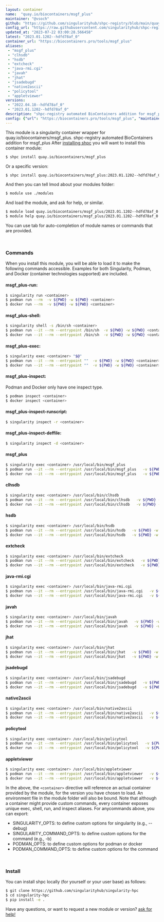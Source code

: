 ```yaml
---
layout: container
name:  "quay.io/biocontainers/msgf_plus"
maintainer: "@vsoch"
github: "https://github.com/singularityhub/shpc-registry/blob/main/quay.io/biocontainers/msgf_plus/container.yaml"
config_url: "https://raw.githubusercontent.com/singularityhub/shpc-registry/main/quay.io/biocontainers/msgf_plus/container.yaml"
updated_at: "2023-07-22 03:00:28.566458"
latest: "2023.01.1202--hdfd78af_0"
container_url: "https://biocontainers.pro/tools/msgf_plus"
aliases:
 - "msgf_plus"
 - "clhsdb"
 - "hsdb"
 - "extcheck"
 - "java-rmi.cgi"
 - "javah"
 - "jhat"
 - "jsadebugd"
 - "native2ascii"
 - "policytool"
 - "appletviewer"
versions:
 - "2022.04.18--hdfd78af_0"
 - "2023.01.1202--hdfd78af_0"
description: "shpc-registry automated BioContainers addition for msgf_plus"
config: {"url": "https://biocontainers.pro/tools/msgf_plus", "maintainer": "@vsoch", "description": "shpc-registry automated BioContainers addition for msgf_plus", "latest": {"2023.01.1202--hdfd78af_0": "sha256:a95c897479bb858a2e313a411c7d1d760c0d3f16cf858b034f2120427689a7d1"}, "tags": {"2022.04.18--hdfd78af_0": "sha256:52e1e4829b8b4d9de59e361058b2443f9fbe65260d9324c2566fe731840fd410", "2023.01.1202--hdfd78af_0": "sha256:a95c897479bb858a2e313a411c7d1d760c0d3f16cf858b034f2120427689a7d1"}, "docker": "quay.io/biocontainers/msgf_plus", "aliases": {"msgf_plus": "/usr/local/bin/msgf_plus", "clhsdb": "/usr/local/bin/clhsdb", "hsdb": "/usr/local/bin/hsdb", "extcheck": "/usr/local/bin/extcheck", "java-rmi.cgi": "/usr/local/bin/java-rmi.cgi", "javah": "/usr/local/bin/javah", "jhat": "/usr/local/bin/jhat", "jsadebugd": "/usr/local/bin/jsadebugd", "native2ascii": "/usr/local/bin/native2ascii", "policytool": "/usr/local/bin/policytool", "appletviewer": "/usr/local/bin/appletviewer"}}
---
```


This module is a singularity container wrapper for quay.io/biocontainers/msgf_plus.
shpc-registry automated BioContainers addition for msgf_plus
After [installing shpc](#install) you will want to install this container module:


```bash
$ shpc install quay.io/biocontainers/msgf_plus
```

Or a specific version:

```bash
$ shpc install quay.io/biocontainers/msgf_plus:2023.01.1202--hdfd78af_0
```

And then you can tell lmod about your modules folder:

```bash
$ module use ./modules
```

And load the module, and ask for help, or similar.

```bash
$ module load quay.io/biocontainers/msgf_plus/2023.01.1202--hdfd78af_0
$ module help quay.io/biocontainers/msgf_plus/2023.01.1202--hdfd78af_0
```

You can use tab for auto-completion of module names or commands that are provided.

<br>

### Commands

When you install this module, you will be able to load it to make the following commands accessible.
Examples for both Singularity, Podman, and Docker (container technologies supported) are included.

#### msgf_plus-run:

```bash
$ singularity run <container>
$ podman run --rm  -v ${PWD} -w ${PWD} <container>
$ docker run --rm  -v ${PWD} -w ${PWD} <container>
```

#### msgf_plus-shell:

```bash
$ singularity shell -s /bin/sh <container>
$ podman run --it --rm --entrypoint /bin/sh  -v ${PWD} -w ${PWD} <container>
$ docker run --it --rm --entrypoint /bin/sh  -v ${PWD} -w ${PWD} <container>
```

#### msgf_plus-exec:

```bash
$ singularity exec <container> "$@"
$ podman run --it --rm --entrypoint ""  -v ${PWD} -w ${PWD} <container> "$@"
$ docker run --it --rm --entrypoint ""  -v ${PWD} -w ${PWD} <container> "$@"
```

#### msgf_plus-inspect:

Podman and Docker only have one inspect type.

```bash
$ podman inspect <container>
$ docker inspect <container>
```

#### msgf_plus-inspect-runscript:

```bash
$ singularity inspect -r <container>
```

#### msgf_plus-inspect-deffile:

```bash
$ singularity inspect -d <container>
```


#### msgf_plus

```bash
$ singularity exec <container> /usr/local/bin/msgf_plus
$ podman run --it --rm --entrypoint /usr/local/bin/msgf_plus   -v ${PWD} -w ${PWD} <container> -c " $@"
$ docker run --it --rm --entrypoint /usr/local/bin/msgf_plus   -v ${PWD} -w ${PWD} <container> -c " $@"
```


#### clhsdb

```bash
$ singularity exec <container> /usr/local/bin/clhsdb
$ podman run --it --rm --entrypoint /usr/local/bin/clhsdb   -v ${PWD} -w ${PWD} <container> -c " $@"
$ docker run --it --rm --entrypoint /usr/local/bin/clhsdb   -v ${PWD} -w ${PWD} <container> -c " $@"
```


#### hsdb

```bash
$ singularity exec <container> /usr/local/bin/hsdb
$ podman run --it --rm --entrypoint /usr/local/bin/hsdb   -v ${PWD} -w ${PWD} <container> -c " $@"
$ docker run --it --rm --entrypoint /usr/local/bin/hsdb   -v ${PWD} -w ${PWD} <container> -c " $@"
```


#### extcheck

```bash
$ singularity exec <container> /usr/local/bin/extcheck
$ podman run --it --rm --entrypoint /usr/local/bin/extcheck   -v ${PWD} -w ${PWD} <container> -c " $@"
$ docker run --it --rm --entrypoint /usr/local/bin/extcheck   -v ${PWD} -w ${PWD} <container> -c " $@"
```


#### java-rmi.cgi

```bash
$ singularity exec <container> /usr/local/bin/java-rmi.cgi
$ podman run --it --rm --entrypoint /usr/local/bin/java-rmi.cgi   -v ${PWD} -w ${PWD} <container> -c " $@"
$ docker run --it --rm --entrypoint /usr/local/bin/java-rmi.cgi   -v ${PWD} -w ${PWD} <container> -c " $@"
```


#### javah

```bash
$ singularity exec <container> /usr/local/bin/javah
$ podman run --it --rm --entrypoint /usr/local/bin/javah   -v ${PWD} -w ${PWD} <container> -c " $@"
$ docker run --it --rm --entrypoint /usr/local/bin/javah   -v ${PWD} -w ${PWD} <container> -c " $@"
```


#### jhat

```bash
$ singularity exec <container> /usr/local/bin/jhat
$ podman run --it --rm --entrypoint /usr/local/bin/jhat   -v ${PWD} -w ${PWD} <container> -c " $@"
$ docker run --it --rm --entrypoint /usr/local/bin/jhat   -v ${PWD} -w ${PWD} <container> -c " $@"
```


#### jsadebugd

```bash
$ singularity exec <container> /usr/local/bin/jsadebugd
$ podman run --it --rm --entrypoint /usr/local/bin/jsadebugd   -v ${PWD} -w ${PWD} <container> -c " $@"
$ docker run --it --rm --entrypoint /usr/local/bin/jsadebugd   -v ${PWD} -w ${PWD} <container> -c " $@"
```


#### native2ascii

```bash
$ singularity exec <container> /usr/local/bin/native2ascii
$ podman run --it --rm --entrypoint /usr/local/bin/native2ascii   -v ${PWD} -w ${PWD} <container> -c " $@"
$ docker run --it --rm --entrypoint /usr/local/bin/native2ascii   -v ${PWD} -w ${PWD} <container> -c " $@"
```


#### policytool

```bash
$ singularity exec <container> /usr/local/bin/policytool
$ podman run --it --rm --entrypoint /usr/local/bin/policytool   -v ${PWD} -w ${PWD} <container> -c " $@"
$ docker run --it --rm --entrypoint /usr/local/bin/policytool   -v ${PWD} -w ${PWD} <container> -c " $@"
```


#### appletviewer

```bash
$ singularity exec <container> /usr/local/bin/appletviewer
$ podman run --it --rm --entrypoint /usr/local/bin/appletviewer   -v ${PWD} -w ${PWD} <container> -c " $@"
$ docker run --it --rm --entrypoint /usr/local/bin/appletviewer   -v ${PWD} -w ${PWD} <container> -c " $@"
```



In the above, the `<container>` directive will reference an actual container provided
by the module, for the version you have chosen to load. An environment file in the
module folder will also be bound. Note that although a container
might provide custom commands, every container exposes unique exec, shell, run, and
inspect aliases. For anycommands above, you can export:

 - SINGULARITY_OPTS: to define custom options for singularity (e.g., --debug)
 - SINGULARITY_COMMAND_OPTS: to define custom options for the command (e.g., -b)
 - PODMAN_OPTS: to define custom options for podman or docker
 - PODMAN_COMMAND_OPTS: to define custom options for the command

<br>

### Install

You can install shpc locally (for yourself or your user base) as follows:

```bash
$ git clone https://github.com/singularityhub/singularity-hpc
$ cd singularity-hpc
$ pip install -e .
```

Have any questions, or want to request a new module or version? [ask for help!](https://github.com/singularityhub/singularity-hpc/issues)
